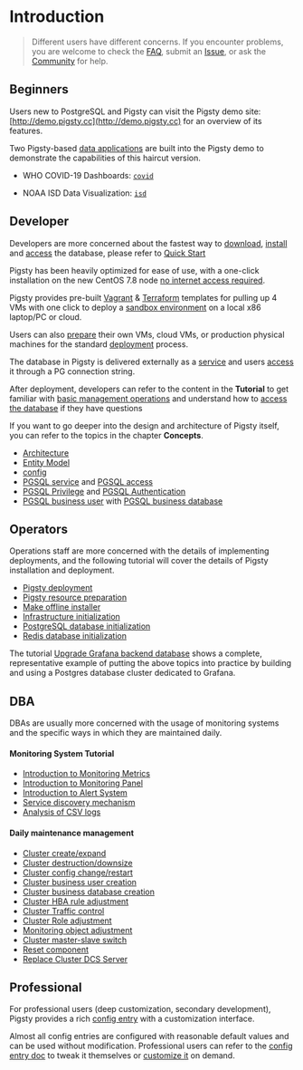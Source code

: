 # Introduction

> Different users have different concerns. If you encounter problems, you are welcome to check the [FAQ](s-faq.md), submit an [Issue](https://github.com/Vonng/pigsty/issues/new), or ask the [Community](community.md) for help.



## Beginners

Users new to PostgreSQL and Pigsty can visit the Pigsty demo site: [http://demo.pigsty.cc](http://demo.pigsty.cc) for an overview of its features.

Two Pigsty-based [data applications](t-application.md) are built into the Pigsty demo to demonstrate the capabilities of this haircut version.

  * WHO COVID-19 Dashboards: [`covid`](http://demo.pigsty.cc/d/covid-overview)

  * NOAA ISD Data Visualization: [`isd`](http://demo.pigsty.cc/d/isd-overview)



## Developer

Developers are more concerned about the fastest way to [download](d-prepare.md#software-download), [install](s-install.md) and [access](c-service.md#access) the database, please refer to [Quick Start](s-install.md)

Pigsty has been heavily optimized for ease of use, with a one-click installation on the new CentOS 7.8 node [no internet access required](t-offline.md).

Pigsty provides pre-built [Vagrant](d-sandbox.md#local-sandbox) & [Terraform](d-sandbox.md#cloud-sandbox) templates for pulling up 4 VMs with one click to deploy a [sandbox environment](d-sandbox.md.md) on a local x86 laptop/PC or cloud.

Users can also [prepare](d-prepare.md) their own VMs, cloud VMs, or production physical machines for the standard [deployment](d-deploy.md) process.

The database in Pigsty is delivered externally as a [service](c-service.md) and users [access](c-service.md#access) it through a PG connection string.

After deployment, developers can refer to the content in the **Tutorial** to get familiar with [basic management operations](r-sop.md) and understand how to [access the database](c-service.md#access) if they have questions

If you want to go deeper into the design and architecture of Pigsty itself, you can refer to the topics in the chapter **Concepts**.

   * [Architecture](c-arch.md)
   * [Entity Model](c-entity.md)
   * [config](v-config.md)
   * [PGSQL service](c-service.md#service) and [PGSQL access](c-service.md#access)
   * [PGSQL Privilege](c-privilege.md#privilege) and [PGSQL Authentication](c-privilege.md#authentication)
   * [PGSQL business user](c-pgdbuser.md#user) with [PGSQL business database](c-pgdbuser.md#database)



## Operators

Operations staff are more concerned with the details of implementing deployments, and the following tutorial will cover the details of Pigsty installation and deployment.

   * [Pigsty deployment](d-deploy.md)
   * [Pigsty resource preparation](d-prepare.md)
   * [Make offline installer](t-offline.md)
   * [Infrastructure initialization](p-infra.md)
   * [PostgreSQL database initialization](p-pgsql.md)
   * [Redis database initialization](p-redis.md)

The tutorial [Upgrade Grafana backend database](t-grafana-upgrade.md) shows a complete, representative example of putting the above topics into practice by building and using a Postgres database cluster dedicated to Grafana.



## DBA

DBAs are usually more concerned with the usage of monitoring systems and the specific ways in which they are maintained daily.

#### Monitoring System Tutorial

- [Introduction to Monitoring Metrics](m-metric.md)
- [Introduction to Monitoring Panel](m-dashboard.md)
- [Introduction to Alert System](r-alert.md)
- [Service discovery mechanism](m-discovery.md)
- [Analysis of CSV logs](t-application.md#PGLOG-CSVLOG-Sample-Analysis)


#### Daily maintenance management

- [Cluster create/expand](r-sop.md#Case-1：Cluster-Create/Expand)
- [Cluster destruction/downsize](r-sop.md#Case-2：Cluster-Destruction/Downsize)
- [Cluster config change/restart](r-sop.md#Case-3：Cluster-Config-Change/Restart)
- [Cluster business user creation](r-sop.md#Case-4：Create-PGSQL-Biz-User)
- [Cluster business database creation](r-sop.md#Case-5：Create-PGSQL-BIZ-DB)
- [Cluster HBA rule adjustment](r-sop.md#Case-6：APPLY-PGSQL-HBA)
- [Cluster Traffic control](r-sop.md#Case-7：PGSQL-LB-Traffic-Control)
- [Cluster Role adjustment](r-sop.md#Case-8：PGSQL-Role-Adjustment)
- [Monitoring object adjustment](r-sop.md#Case-9：Monitoring-Targets)
- [Cluster master-slave switch](r-sop.md#Case-10：Cluster-Switchover)
- [Reset component](r-sop.md#Case-11：Reset-Component)
- [Replace Cluster DCS Server](r-sop.md#Case-12：Switching-DCS-Servers)



## Professional

For professional users (deep customization, secondary development), Pigsty provides a rich [config entry](v-config.md#Config-entry) with a customization interface.

Almost all config entries are configured with reasonable default values and can be used without modification. Professional users can refer to the [config entry doc](v-config.md) to tweak it themselves or [customize it](v-pgsql-customize.md) on demand.

